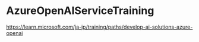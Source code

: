 # AzureOpenAIServiceTraining
https://learn.microsoft.com/ja-jp/training/paths/develop-ai-solutions-azure-openai
